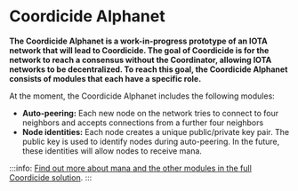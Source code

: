 # Coordicide Alphanet

**The Coordicide Alphanet is a work-in-progress prototype of an IOTA network that will lead to Coordicide. The goal of Coordicide is for the network to reach a consensus without the Coordinator, allowing IOTA networks to be decentralized. To reach this goal, the Coordicide Alphanet consists of modules that each have a specific role.**

At the moment, the Coordicide Alphanet includes the following modules:

* **Auto-peering:** Each new node on the network tries to connect to four neighbors and accepts connections from a further four neighbors
* **Node identities:** Each node creates a unique public/private key pair. The public key is used to identify nodes during auto-peering. In the future, these identities will allow nodes to receive mana.

:::info:
[Find out more about mana and the other modules in the full Coordicide solution](https://coordicide.iota.org).
:::

